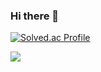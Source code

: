 ### Hi there 👋

[![Solved.ac Profile](http://mazassumnida.wtf/api/v2/generate_badge?boj=physicallaw)](https://solved.ac/physicallaw)

<img src = "https://github-readme-stats.vercel.app/api/top-langs/?username=physicallaw&layout=compact&theme=buefy"> 

<!--
**physicallaw/physicallaw** is a ✨ _special_ ✨ repository because its `README.md` (this file) appears on your GitHub profile.

Here are some ideas to get you started:

- 🔭 I’m currently working on ...
- 🌱 I’m currently learning ...
- 👯 I’m looking to collaborate on ...
- 🤔 I’m looking for help with ...
- 💬 Ask me about ...
- 📫 How to reach me: ...
- 😄 Pronouns: ...
- ⚡ Fun fact: ...
-->
